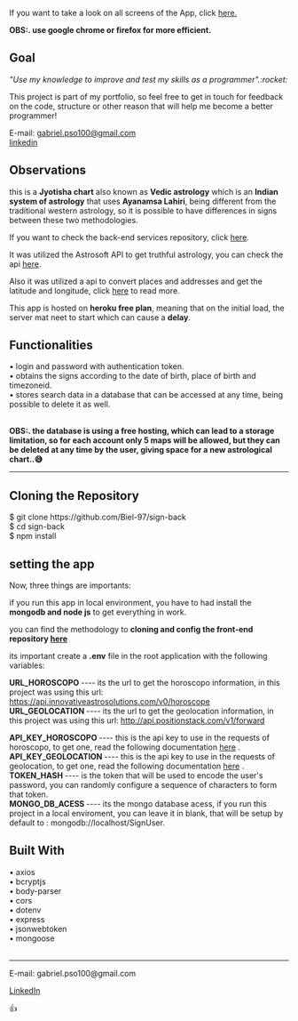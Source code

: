 <p> If you want to take a look on all screens of the App, click <a href="https://biel-97.github.io/sign/#/sign/login" target="_blank">here.</a></p>
<p><strong>OBS:. use google chrome or firefox for more efficient.</strong></p>
<h2>Goal</h2> 
<p><i>"Use my knowledge to improve and test my skills as a programmer".:rocket:</i></p>

<p>This project is part of my portfolio, so feel free to get in touch for feedback on the code, structure or other reason that will help me become a better programmer!</p>

<span>E-mail: <a>gabriel.pso100@gmail.com</a ></span><br>
<span><a target="_blank" href="https://www.linkedin.com/in/gabriel-97-oliveira">linkedin</a></span><br>

<h2>Observations</h2>

<p>this is a <strong>Jyotisha chart</strong> also known as <strong>Vedic astrology</strong> which is an <strong>Indian system of astrology</strong> that uses <strong>Ayanamsa Lahiri</strong>, being different from the traditional western astrology, so it is possible to have differences in signs between these two methodologies.</p>

<p>If you want to check the back-end services repository, click <a target="_blank" href="https://github.com/Biel-97/sign-back"> here</a>.</p>

<p>It was utilized the Astrosoft API to get truthful astrology, you can check the api <a href="http://docs.innovativeastrosolutions.com/" target="_blank">here</a>.</p>

<p>Also it was utilized a api to convert places and addresses and get the latitude and longitude, click <a href="https://positionstack.com/documentation" target="_blank">here</a> to read more.</p>

<p>
This app is hosted on <strong>heroku free plan</strong>, meaning that on the initial load, the server mat neet to start which can cause a <strong>delay</strong>.
</p>

	
<h2>Functionalities</h2>
• login and password with authentication token.<br>
• obtains the signs according to the date of birth, place of birth and timezoneid.<br>
• stores search data in a database that can be accessed at any time, being possible to delete it as well.<br><br>


<strong>OBS:. the database is using a free hosting, which can lead to a storage limitation, so for each account only 5 maps will be allowed, but they can be deleted at any time by the user, giving space for a new astrological chart..:sweat_smile:</strong>
<hr>

<h2>Cloning the Repository</h2>
<span>$ git clone https://github.com/Biel-97/sign-back</span><br>
<span>$ cd sign-back</span><br>
<span>$ npm install</span>
<br>

<h2>setting the app</h2>
Now, three things are importants:<br>
<p>if you run this app in local environment, you have to had install the <strong>mongodb and node js</strong>  to get everything in work.</p>
<p>you can find the methodology to <strong>cloning and config the front-end repository <a target="_blank" href="https://github.com/Biel-97/sign"> here</a></strong></p>

<p>its important create a <strong>.env</strong>  file in the root application with the following variables:<p>

<strong>URL_HOROSCOPO </strong> <i>---- </i>its the url to get the horoscopo information, in this project was using this url: https://api.innovativeastrosolutions.com/v0/horoscope<br>
<strong>URL_GEOLOCATION </strong> <i>---- </i>its the url to get the geolocation information, in this project was using this url: http://api.positionstack.com/v1/forward<br>
<!-- <strong>URL_HOST </strong> <i>---- </i>its the url that the server will accept to send and receive data, if you run this project in a local enviroment, you can leave it in blank, that will be setup by default to: http://localhost:3000/<br> -->
<strong>API_KEY_HOROSCOPO </strong> <i>---- </i>this is the api key to use in the requests of horoscopo, to get one, read the following documentation <a target="_blank" href="http://docs.innovativeastrosolutions.com/">here</a> .<br>
<strong>API_KEY_GEOLOCATION </strong> <i>---- </i>this is the api key to use in the requests of geolocation, to get one, read the following documentation <a target="_blank" href="https://positionstack.com/documentation">here</a> .<br>
<strong>TOKEN_HASH </strong> <i>---- </i>is the token that will be used to encode the user's password, you can randomly configure a sequence of characters to form that token.<br>
<strong>MONGO_DB_ACESS </strong> <i>---- </i>its the mongo database acess, if you run this project in a local enviroment, you can leave it in blank, that will be setup by default to : mongodb://localhost/SignUser.<br>




<h2>Built With</h2>
<span>• axios </span><br>
<span>• bcryptjs </span><br>
<span>• body-parser</span><br>
<span>• cors</span><br>
<span>• dotenv</span><br>
<span>• express</span><br>
<span>• jsonwebtoken</span><br>
<span>• mongoose</span><br><br>

<hr>
<span>E-mail: <a>gabriel.pso100@gmail.com</a ></span><br>

<span><a href ="http://www.linkedin.com/in/gabriel-97-oliveira" target="_blank">LinkedIn</a> </span><br>

:thumbsup:
 

